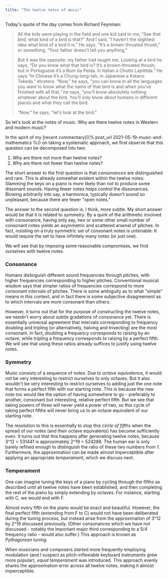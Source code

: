 ```yaml
---
title: "The twelve notes of music"
---
```


Today's quote of the day comes from Richard Feynman:

>All the kids were playing in the field and one kid said to me, “See that bird, what kind of a bird is that?” And I said, “I haven’t the slightest idea what kind of a bird it is.” He says, “It’s a brown-throated thrush,” or something, “Your father doesn’t tell you anything.”
>
> But it was the opposite: my father had taught me. Looking at a bird he says, “Do you know what that bird is? It’s a brown-throated thrush; but in Portuguese it’s a Bom da Peida. In Italian a Chutto Lapittida.” He says “In Chinese it’s a Chung-long-tah, in Japanese a Katano Tekeda,” etcetera. “Now,” he says, “you can know in all the languages you want to know what the name of that bird is and when you’ve finished with all that,” he says, “you’ll know absolutely nothing whatever about the bird. You’ll only know about humans in different places and what they call the bird.
> 
> “Now,” he says, “let’s look at the bird.”

So let's look at the notes of music. Why are there twelve notes in Western and modern music?



In the spirit of my [recent commentary]({% post_url 2021-05-19-music-and-mathematics %}) on taking a systematic approach, we first observe that this question can be decomposed into two:

1. Why are there not more than twelve notes?
2. Why are there not fewer than twelve notes?

The short answer to the first question is that _consonances_ are distinguished and rare. This is already somewhat evident within the twelve notes: Slamming the keys on a piano is more likely than not to produce some dissonant sounds. Having fewer notes helps control the dissonances. Blowing arbitrarily into say, a harmonica, typically doesn't sound so unpleasant, because there are fewer "open notes."

The answer to the second question is, I think, more subtle. My short answer would be that it is related to _symmetry_. By a quirk of the arithmetic involved with consonance, having only say, two or some other small number of consonant notes yields an asymmetric and scattered arsenal of pitches. In fact, insisting on a truly symmetric set of consonant notes is untenable: It would require the set to have infinitely many notes (or just one). 

We will see that by imposing some reasonable compromises, we find ourselves with twelve notes.

### Consonance

Humans distinguish different sound frequencies through pitches, with higher frequencies corresponding to higher pitches. Conventional musical wisdom says that simpler ratios of frequencies correspond to more consonant intervals of pitches. There is some ambiguity as to what "simple" means in this context, and in fact there is some subjective disagreement as to which intervals are more consonant than others.

However, it turns out that for the purpose of constructing the twelve notes, we needn't worry about subtle gradations of consonance yet. There is essentially universal agreement that intervals corresponding to frequency doubling and tripling (or alternatively, halving and trisecting) are the most consonant. In fact, doubling a frequency corresponds to raising by an octave, while tripling a frequency corresponds to raising by a perfect fifth. We will see that using these ratios already suffices to justify using twelve notes. 

### Symmetry

Music consists of a sequence of notes. Due to _octave equivalence_, it would not be very interesting to restrict ourselves to only octaves. But it also wouldn't be very interesting to restrict ourselves to adding just the one note that forms a perfect fifth with our starting note. This is because the new note too would like the option of having somewhere to go - preferably to another, consonant but interesting, relative perfect fifth. But we see that taking powers of three will never yield a power of two, so this cycle of taking perfect fifths will never bring us to an octave equivalent of our starting note.

The resolution to this is essentially to stop this _circle of fifths_ when the spread of our notes (and their octave equivalents) has become sufficiently even. It turns out that this happens after generating twelve notes, because 3^12 = 531441 is approximately 2^19 = 524288. The human ear is only barely refined enough to distinguish the ratio of these two numbers from 1. Furthermore, the approximation can be made almost imperceptible after applying an appropriate _temperament_, which we discuss next.

### Temperament

One can imagine tuning the keys of a piano by cycling through the fifths as described until all twelve notes have been established, and then completing the rest of the piano by simply extending by octaves. For instance, starting with C, we would end with F.

Almost every fifth on the piano would be exact and beautiful. However, the final perfect fifth (extending from F to C) would not have been deliberated during the tuning process, but instead arise from the approximation of 3^12 by 2^19 discussed previously. (Other consonances which we have not discussed - notably the important major third corresponding to a 5/4 frequency ratio - would also suffer.) This approach is known as _Pythagorean tuning_.

When musicians and composers started more frequently employing modulation (and I suspect as pitch-inflexiable keyboard instruments grew more popular), _equal temperament_ was introduced. This approach evenly shares the approximation error across all twelve notes, making it almost imperceptible.
